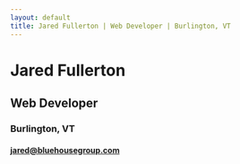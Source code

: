 ```yaml
---
layout: default
title: Jared Fullerton | Web Developer | Burlington, VT
---
```

# Jared Fullerton

## Web Developer

### Burlington, VT

#### [jared@bluehousegroup.com](mailto:jared@bluehousegroup.com)